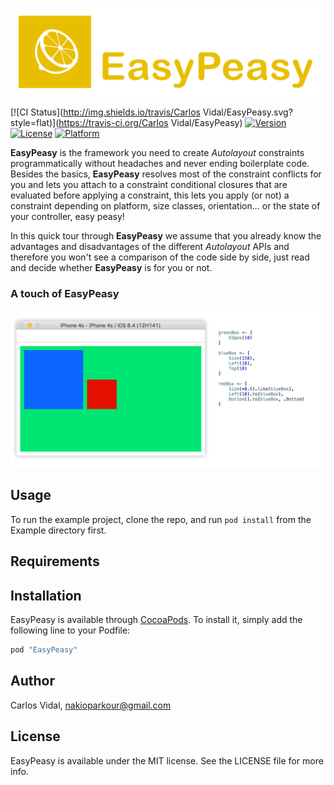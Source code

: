 ![logo](assets_readme/logo.png)

[![CI Status](http://img.shields.io/travis/Carlos Vidal/EasyPeasy.svg?style=flat)](https://travis-ci.org/Carlos Vidal/EasyPeasy)
[![Version](https://img.shields.io/cocoapods/v/EasyPeasy.svg?style=flat)](http://cocoapods.org/pods/EasyPeasy)
[![License](https://img.shields.io/cocoapods/l/EasyPeasy.svg?style=flat)](http://cocoapods.org/pods/EasyPeasy)
[![Platform](https://img.shields.io/cocoapods/p/EasyPeasy.svg?style=flat)](http://cocoapods.org/pods/EasyPeasy)

**EasyPeasy** is the framework you need to create *Autolayout* constraints programmatically without headaches and never ending boilerplate code. Besides the basics, **EasyPeasy** resolves most of the constraint conflicts for you and lets you attach to a constraint conditional closures that are evaluated before applying a constraint, this lets you apply (or not) a constraint depending on platform, size classes, orientation... or the state of your controller, easy peasy!

In this quick tour through **EasyPeasy** we assume that you already know the advantages and disadvantages of the different *Autolayout* APIs and therefore you won't see a comparison of the code side by side, just read and decide whether **EasyPeasy** is for you or not.

### A touch of EasyPeasy
![touch](assets_readme/first_touch.png)

## Usage

To run the example project, clone the repo, and run `pod install` from the Example directory first.

## Requirements

## Installation

EasyPeasy is available through [CocoaPods](http://cocoapods.org). To install
it, simply add the following line to your Podfile:

```ruby
pod "EasyPeasy"
```

## Author

Carlos Vidal, nakioparkour@gmail.com

## License

EasyPeasy is available under the MIT license. See the LICENSE file for more info.
